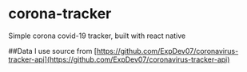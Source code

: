 # corona-tracker
Simple corona covid-19 tracker, built with react native

##Data
I use source from [https://github.com/ExpDev07/coronavirus-tracker-api](https://github.com/ExpDev07/coronavirus-tracker-api)
